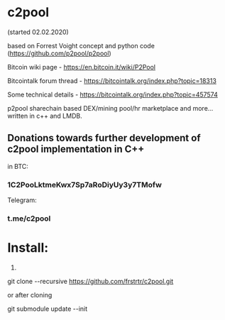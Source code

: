 # c2pool
(started 02.02.2020)

based on Forrest Voight concept and python code (https://github.com/p2pool/p2pool)

Bitcoin wiki page - https://en.bitcoin.it/wiki/P2Pool

Bitcointalk forum thread - https://bitcointalk.org/index.php?topic=18313

Some technical details - https://bitcointalk.org/index.php?topic=457574

p2pool sharechain based DEX/mining pool/hr marketplace and more... written in c++ and LMDB.

## Donations towards further development of с2pool implementation in C++

in BTC:

### 1C2PooLktmeKwx7Sp7aRoDiyUy3y7TMofw

Telegram:

### t.me/c2pool

# Install:

1. 
git clone --recursive https://github.com/frstrtr/c2pool.git

or after cloning

git submodule update --init